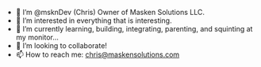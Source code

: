 - 👋  I’m @msknDev (Chris) Owner of Masken Solutions LLC.
- 👀 I’m interested in everything that is interesting. 
- 🌱 I’m currently learning, building, integrating, parenting, and squinting at my monitor... 
- 💞️ I’m looking to collaborate!
- 📫 How to reach me: chris@maskensolutions.com



